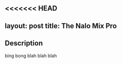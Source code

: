 <<<<<<< HEAD
---
layout: post
title: The Nalo Mix Pro
---



## Description

bing bong blah blah blah